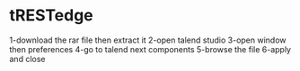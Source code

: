 # tRESTedge
1-download the rar file then extract it 
2-open talend studio 
3-open window then preferences
4-go to talend next components
5-browse the file 
6-apply and close
